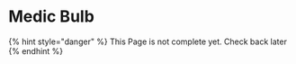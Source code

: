# Medic Bulb

{% hint style="danger" %}
This Page is not complete yet. Check back later
{% endhint %}

